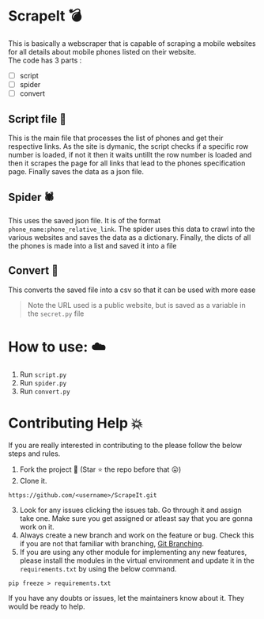 # ScrapeIt :bomb:
This is basically a webscraper that is capable of scraping a mobile websites for all details about mobile phones listed on their website. <br> The code has 3 parts :
- [ ] script
- [ ] spider 
- [ ] convert
## Script file :rocket:
This is the main file that processes the list of phones and get their respective links. As the site is dymanic, the script checks if a specific row number is loaded, if not it then it waits untillt the row number is loaded and then it scrapes the page for all links that lead to the phones specification page. Finally saves the data as a json file.
## Spider :spider:
This uses the saved json file. It is of the format `phone_name:phone_relative_link`. The spider uses this data to crawl into the various websites and saves the data as a dictionary. Finally, the dicts of all the phones is made into a list and saved it into a file
## Convert :open_file_folder:
This converts the saved file into a csv so that it can be used with more ease

> Note the URL used is a public website, but is saved as a variable in the `secret.py` file
# How to use: :cloud:
1.  Run `script.py`
2.  Run `spider.py`
3.  Run `convert.py`

# Contributing Help :boom:

If you are really interested in contributing to the please follow the below steps and rules.
1. Fork the project :fork_and_knife: (Star :star: the repo before that :stuck_out_tongue:)
2. Clone it.
```
https://github.com/<username>/ScrapeIt.git
```
3. Look for any issues clicking the issues tab. Go through it and assign take one. Make sure you get assigned or atleast say that you are gonna work on it.
5. Always create a new branch and work on the feature or bug. Check this if you are not that familiar with branching, [Git Branching](https://git-scm.com/book/en/v2/Git-Branching-Basic-Branching-and-Merging).
6. If you are using any other module for implementing any new features, please install the modules in the virtual environment and update it in the `requirements.txt` by using the below command.
```
pip freeze > requirements.txt
```

If you have any doubts or issues, let the maintainers know about it. They would be ready to help.
